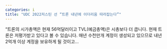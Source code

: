```yaml
---
categories: i
title: "UDC 2022저스틴 선 “트론 내년에 이더리움 따라잡는다”"
---
```

“트론의 시가총액은 현재 56억달러이고 TVL(예금총액)은 시총보다 더 큽니다. 현재 트론은 저평가받고 있다고 볼 수 있습니다. 매년 수천만개 계정이 생성되고 있으므로 내년 2억개 이상 계정을 보유하게 될 것이고...